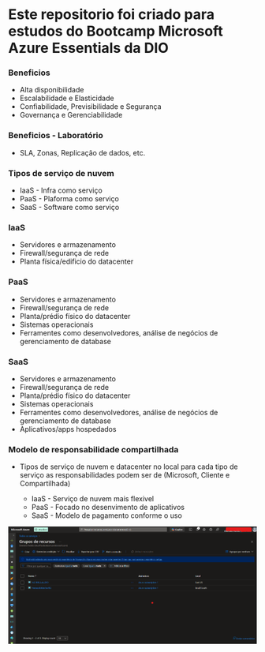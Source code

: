 # Este repositorio foi criado para estudos do Bootcamp Microsoft Azure Essentials da DIO 

### Beneficios
- Alta disponibilidade
- Escalabilidade e Elasticidade
- Confiabilidade, Previsibilidade e Segurança
- Governança e Gerenciabilidade

### Beneficios - Laboratório
- SLA, Zonas, Replicação de dados, etc.


### Tipos de serviço de nuvem
- IaaS - Infra como serviço
- PaaS - Plaforma como serviço
- SaaS - Software como serviço

### IaaS
- Servidores e armazenamento
- Firewall/segurança de rede
- Planta física/edificio do datacenter

### PaaS
- Servidores e armazenamento
- Firewall/segurança de rede
- Planta/prédio físico do datacenter
- Sistemas operacionais
- Ferramentes como desenvolvedores, análise de negócios de gerenciamento de database

### SaaS
- Servidores e armazenamento
- Firewall/segurança de rede
- Planta/prédio físico do datacenter
- Sistemas operacionais
- Ferramentes como desenvolvedores, análise de negócios de gerenciamento de database
- Aplicativos/apps hospedados


### Modelo de responsabilidade compartilhada

- Tipos de serviço de nuvem e datacenter no local
para cada tipo de serviço as responsabilidades podem ser de (Microsoft, Cliente e Compartilhada)

  - IaaS - Serviço de nuvem mais flexivel
  - PaaS - Focado no desenvimento de aplicativos
  - SaaS - Modelo de pagamento conforme o uso



![Criação do Grupo de Recursos](image.png)
